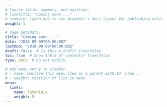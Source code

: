 ```yaml
---
# Course title, summary, and position.
# linktitle: "Coming soon ..."
# summary: Learn how to use Academic's docs layout for publishing online courses, software documentation, and tutorials.
weight: 1

# Page metadata.
title: "Coming soon ..."
date: "2018-09-09T00:00:00Z"
lastmod: "2018-09-09T00:00:00Z"
draft: false  # Is this a draft? true/false
toc: true  # Show table of contents? true/false
type: docs  # Do not modify.

# Add menu entry to sidebar.
# - name: Declare this menu item as a parent with ID `name`.
# - weight: Position of link in menu.
menu:
  links:
    name: Tutorials
    weight: 5
---
```

